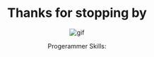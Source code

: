 <div align='center'>
  <h1 align="center">Thanks for stopping by</h1>
  <img src='https://64.media.tumblr.com/bd2b9580d378743d17aadbecce502cd1/tumblr_p76fbrREMe1qhmypro1_1280.gif' alt='gif'>
<p align="center>
My name is Rin and I am a full stack engineer. My interiests include biological/environmental sciences, science fiction writing/media, music production, and gaming. To contact me or for more information click here.
</p>
</div>
<h3 align="left">Progerammer Skills:</h3>
